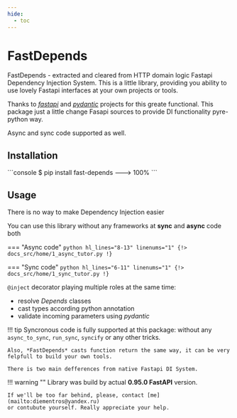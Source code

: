 ```yaml
---
hide:
  - toc
---
```


# FastDepends

FastDepends - extracted and cleared from HTTP domain logic Fastapi Dependency Injection System.
This is a little library, providing you ability to use lovely Fastapi interfaces at your own
projects or tools.

Thanks to [*fastapi*](https://fastapi.tiangolo.com/) and [*pydantic*](https://docs.pydantic.dev/) projects for this
greate functional. This package just a little change Fasapi sources to provide DI functionality pyre-python way.

Async and sync code supported as well.

## Installation

<div class="termy">
```console
$ pip install fast-depends
---> 100%
```
</div>

## Usage

There is no way to make Dependency Injection easier

You can use this library without any frameworks at **sync** and **async** code both

=== "Async code"
    ```python hl_lines="8-13" linenums="1"
    {!> docs_src/home/1_async_tutor.py !}
    ```

=== "Sync code"
    ```python hl_lines="6-11" linenums="1"
    {!> docs_src/home/1_sync_tutor.py !}
    ```

`@inject` decorator playing multiple roles at the same time:

* resolve *Depends* classes
* cast types according python annotation
* validate incoming parameters using *pydantic*

!!! tip
    Syncronous code is fully supported at this package: without any `async_to_sync`, `run_sync`, `syncify` or any other tricks.
    
    Also, *FastDepends* casts function return the same way, it can be very felpfull to build your own tools.
    
    There is two main defferences from native Fastapi DI System.

!!! warning ""
    Library was build by actual **0.95.0 FastAPI** version.

    If we'll be too far behind, please, contact [me](mailto:diementros@yandex.ru)
    or contubute yourself. Really appreciate your help. 